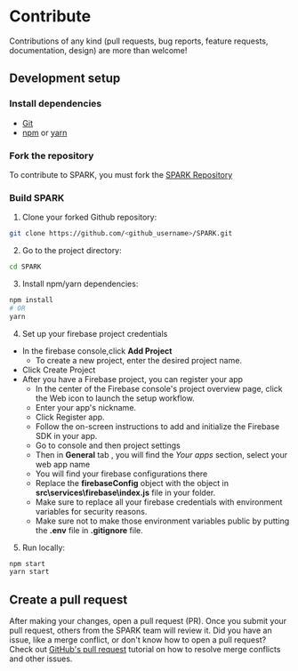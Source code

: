 # Contribute
Contributions of any kind (pull requests, bug reports, feature requests, documentation, design) are more than welcome!

## Development setup

### Install dependencies
- [Git](https://git-scm.com)
- [npm](https://npmjs.com) or [yarn](https://yarnpkg.com)

### Fork the repository
To contribute to SPARK, you must fork the [SPARK Repository](https://github.com/zairza-cetb/SPARK) 

### Build SPARK
1. Clone your forked Github repository:
```bash
git clone https://github.com/<github_username>/SPARK.git
```

2. Go to the project directory:
```bash
cd SPARK
```

3. Install npm/yarn dependencies:
```bash
npm install 
# OR
yarn
```

4. Set up  your firebase project credentials
* In the firebase console,click **Add Project**
  * To create a new project, enter the desired project name.
* Click Create Project
* After you have a Firebase project, you can register your app
   * In the center of the Firebase console's project overview page, click the Web icon to launch the setup workflow.
   * Enter your app's nickname.
   * Click Register app.
   * Follow the on-screen instructions to add and initialize the Firebase SDK in your app.
   * Go to console and then project settings
   * Then in **General** tab , you will find the *Your apps* section, select your web app name
   * You will find your firebase configurations there
   * Replace the **firebaseConfig** object with the object in **src\services\firebase\index.js** file in your folder.
   * Make sure to replace all your firebase credentials with environment variables for security reasons.
   * Make sure not to make those environment variables public by putting the **.env** file in **.gitignore** file.



5. Run locally:
```bash
npm start
yarn start
```

## Create a pull request
After making your changes, open a pull request (PR). Once you submit your pull request, others from the SPARK team will review it.
Did you have an issue, like a merge conflict, or don't know how to open a pull request? Check out [GitHub's pull request](https://docs.github.com/en/pull-requests/collaborating-with-pull-requests) tutorial on how to resolve merge conflicts and other issues.
